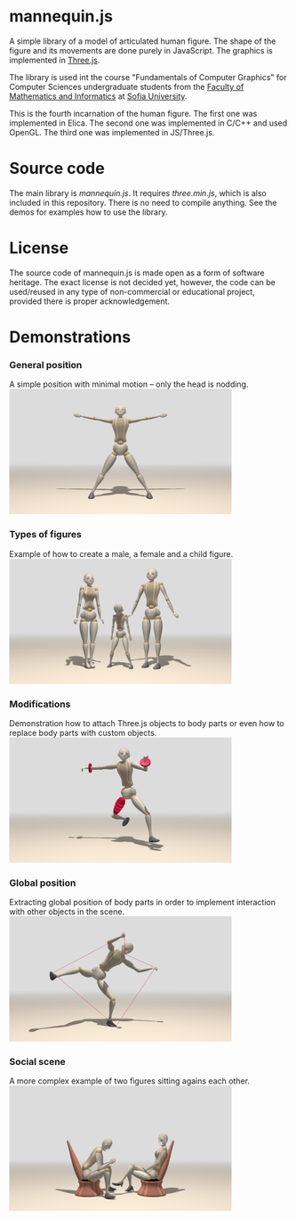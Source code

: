 # mannequin.js
A simple library of a model of articulated human figure. The shape of the figure
and its movements are done purely in JavaScript. The graphics is implemented in
[Three.js](threejs.org).

The library is used int the course "Fundamentals of Computer Graphics" for Computer
Sciences undergraduate students from the [Faculty of Mathematics and Informatics](https://www.fmi.uni-sofia.bg/en)
at [Sofia University](https://www.uni-sofia.bg/index.php/eng).

This is the fourth incarnation of the human figure. The first one was implemented
in Elica. The second one was implemented in C/C++ and used OpenGL. The third one
was implemented in JS/Three.js.

# Source code

The main library is *mannequin.js*. It requires *three.min.js*, which is also
included in this repository. There is no need to compile anything. See the demos
for examples how to use the library.

# License

The source code of mannequin.js is made open as a form of software heritage.
The exact license is not decided yet, however, the code can be used/reused in
any type of non-commercial or educational project, provided there is proper 
acknowledgement.

# Demonstrations

### General position
A simple position with minimal motion &ndash; only the head is nodding.
<img src="snapshots/demo-mannequin-01.jpg" width="400">

### Types of figures
Example of how to create a male, a female and a child figure.
<img src="snapshots/demo-mannequin-02.jpg" width="400">

### Modifications
Demonstration how to attach Three.js objects to body parts or even how to
replace body parts with custom objects.
<img src="snapshots/demo-mannequin-03.jpg" width="400">

### Global position
Extracting global position of body parts in order to implement interaction
with other objects in the scene.
<img src="snapshots/demo-mannequin-04.jpg" width="400">

### Social scene
A more complex example of two figures sitting agains each other.
<img src="snapshots/demo-mannequin-05.jpg" width="400">
